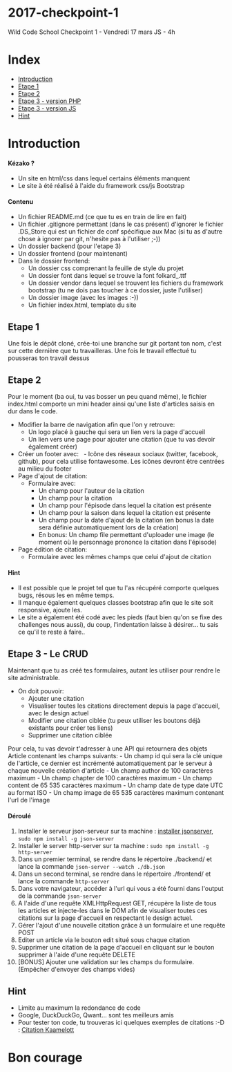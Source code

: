 
# 2017-checkpoint-1
Wild Code School Checkpoint 1 - Vendredi 17 mars
JS - 4h

# Index
- [Introduction](#introduction)
- [Etape 1](#etape-1)
- [Etape 2](#etape-2)
- [Etape 3 - version PHP](#etape-3---php---le-crud)
- [Etape 3 - version JS](#etape-3---js---xhr)
- [Hint](#hint-1)

# Introduction

#### Kézako ?

- Un site en html/css dans lequel certains éléments manquent
- Le site à été réalisé à l'aide du framework css/js Bootstrap

#### Contenu

- Un fichier README.md (ce que tu es en train de lire en fait)
- Un fichier .gitignore permettant (dans le cas présent) d'ignorer le fichier .DS_Store qui est un fichier de conf spécifique aux Mac (si tu as d'autre chose à ignorer par git, n'hesite pas à l'utiliser ;-))
- Un dossier backend (pour l'etape 3)
- Un dossier frontend (pour maintenant)
- Dans le dossier frontend:
  - Un dossier css comprenant la feuille de style du projet
  - Un dossier font dans lequel se trouve la font folkard_.ttf
  - Un dossier vendor dans lequel se trouvent les fichiers du framework bootstrap (tu ne dois pas toucher à ce dossier, juste l'utiliser)
  - Un dossier image (avec les images :-))
  - Un fichier index.html, template du site

## Etape 1
Une fois le dépôt cloné, crée-toi une branche sur git portant ton nom, c'est sur cette dernière que tu travailleras.
Une fois le travail effectué tu pousseras ton travail dessus

## Etape 2
Pour le moment (ba oui, tu vas bosser un peu quand même), le fichier index.html comporte un mini header ainsi qu'une liste d'articles saisis en dur dans le code.
 - Modifier la barre de navigation afin que l'on y retrouve:
   - Un logo placé à gauche qui sera un lien vers la page d'accueil
   - Un lien vers une page pour ajouter une citation (que tu vas devoir également créer)
 - Créer un footer avec:
   - Icône des réseaux sociaux (twitter, facebook, github), pour cela utilise fontawesome. Les icônes devront être centrées au milieu du footer
 - Page d'ajout de citation:
   - Formulaire avec:
     - Un champ pour l'auteur de la citation
     - Un champ pour la citation
     - Un champ pour l'épisode dans lequel la citation est présente
     - Un champ pour la saison dans lequel la citation est présente
     - Un champ pour la date d'ajout de la citation (en bonus la date sera définie automatiquement lors de la création)
     - En bonus: Un champ file permettant d'uploader une image (le moment où le personnage prononce la citation dans l'épisode)
 - Page édition de citation:
   - Formulaire avec les mêmes champs que celui d'ajout de citation

#### Hint

 - Il est possible que le projet tel que tu l'as récupéré comporte quelques bugs, résous les en même temps.
 - Il manque également quelques classes bootstrap afin que le site soit responsive, ajoute les.
 - Le site a également été codé avec les pieds (faut bien qu'on se fixe des challenges nous aussi), du coup, l'indentation laisse à désirer... tu sais ce qu'il te reste à faire..

## Etape 3 - Le CRUD

Maintenant que tu as créé tes formulaires, autant les utiliser pour rendre le site administrable.
 - On doit pouvoir:
   - Ajouter une citation
   - Visualiser toutes les citations directement depuis la page d'accueil, avec le design actuel
   - Modifier une citation ciblée (tu peux utiliser les boutons déjà existants pour créer tes liens)
   - Supprimer une citation ciblée  

Pour cela, tu vas devoir t'adresser à une API qui retournera des objets Article contenant les champs suivants:
     - Un champ id qui sera la clé unique de l'article, ce dernier est incrémenté automatiquement par le serveur à chaque nouvelle création d'article
     - Un champ author de 100 caractères maximum
     - Un champ chapter de 100 caractères maximum
     - Un champ content de 65 535 caractères maximum
     - Un champ date de type date UTC au format ISO
     - Un champ image de 65 535 caractères maximum contenant l'url de l'image

#### Déroulé
1. Installer le serveur json-serveur sur ta machine : [installer jsonserver](https://www.npmjs.com/package/json-server), ``` sudo npm install -g json-server ```
2. Installer le server http-server sur ta machine : ``` sudo npm install -g http-server ```
3. Dans un premier terminal, se rendre dans le répertoire ./backend/ et lance la commande ``` json-server --watch ./db.json ```
4. Dans un second terminal, se rendre dans le répertoire ./frontend/ et lance la commande ``` http-server ```
5. Dans votre navigateur, accéder à l'url qui vous a été fourni dans l'output de la commande ``` json-server ```
6. A l'aide d'une requête XMLHttpRequest GET, récupère la liste de tous les articles et injecte-les dans le DOM afin de visualiser toutes ces citations sur la page d'accueil en respectant le design actuel.
7. Gérer l'ajout d'une nouvelle citation grâce à un formulaire et une requête POST
8. Editer un article via le bouton edit situé sous chaque citation  
9. Supprimer une citation de la page d'accueil en cliquant sur le bouton supprimer à l'aide d'une requête DELETE
10. [BONUS] Ajouter une validation sur les champs du formulaire. (Empêcher d'envoyer des champs vides)

## Hint
 - Limite au maximum la redondance de code
 - Google, DuckDuckGo, Qwant... sont tes meilleurs amis
 - Pour tester ton code, tu trouveras ici quelques exemples de citations :-D : [Citation Kaamelott](https://fr.wikiquote.org/wiki/Kaamelott)

# Bon courage
